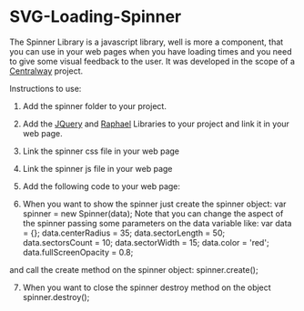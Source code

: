 SVG-Loading-Spinner
===================

The Spinner Library is a javascript library, well is more a component, that you can use in your web pages when you have loading times and you need to give some visual feedback to the user. It was developed in the scope of a <a href="https://centralway.com/en" target="_blank">Centralway</a> project.

Instructions to use:

1. Add the spinner folder to your project.

2. Add the <a href="http://docs.jquery.com/Downloading_jQuery" target="_blank">JQuery</a> and <a href="https://raw.github.com/DmitryBaranovskiy/raphael/master/raphael-min.js" target="_blank">Raphael</a> Libraries to your project and link it in your web page.

3. Link the spinner css file in your web page <link href="spinner/spinner.css" rel="stylesheet">

4. Link the spinner js file in your web page <script src="spinner/spinner.js" type="text/javascript"></script>

5. Add the following code to your web page:
                                <div id="spinnerFullScreen">
                                    <div id="floater">
                                        <div id="spinner"></div>
                                    </div>
                                </div>

6. When you want to show the spinner just create the spinner object:
                                    var spinner = new Spinner(data);
Note that you can change the aspect of the spinner passing some parameters on the data variable like:
                                var data = {};
                                data.centerRadius = 35;
                                data.sectorLength = 50;
                                data.sectorsCount = 10;
                                data.sectorWidth = 15;
                                data.color = 'red';
                                data.fullScreenOpacity = 0.8;

and call the create method on the spinner object:
                                    spinner.create();


7. When you want to close the spinner destroy method on the object spinner.destroy();